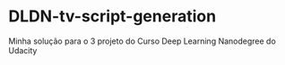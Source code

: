 # DLDN-tv-script-generation
Minha solução para o 3 projeto do Curso Deep Learning Nanodegree do Udacity
